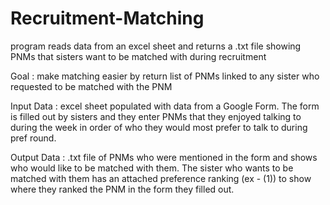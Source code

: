 # Recruitment-Matching
program reads data from an excel sheet and returns a .txt file showing PNMs that sisters want to be matched with during recruitment

Goal : make matching easier by return list of PNMs linked to any sister who requested to be matched with the PNM

Input Data : excel sheet populated with data from a Google Form.  The form is filled out by sisters and they enter PNMs that they enjoyed talking to during the week in order of who they would most prefer to talk to during pref round.

Output Data : .txt file of PNMs who were mentioned in the form and shows who would like to be matched with them.  The sister who wants to be matched with them has an attached preference ranking (ex - (1)) to show where they ranked the PNM in the form they filled out.
